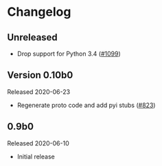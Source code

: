 # Changelog

## Unreleased

- Drop support for Python 3.4
  ([#1099](https://github.com/open-telemetry/opentelemetry-python/pull/1099))

## Version 0.10b0

Released 2020-06-23

- Regenerate proto code and add pyi stubs
  ([#823](https://github.com/open-telemetry/opentelemetry-python/pull/823))

## 0.9b0

Released 2020-06-10

- Initial release
